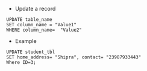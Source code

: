 - Update a record
```
UPDATE table_name
SET column_name = "Value1" 
WHERE column_name=  "Value2"
```
- Example
```
UPDATE student_tbl
SET home_address= "Shipra", contact= "23987933443"
Where ID=3;
```